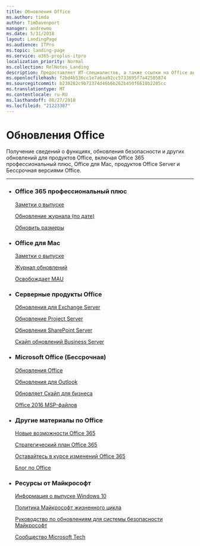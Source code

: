 ```yaml
---
title: Обновления Office
ms.author: timda
author: TimDavenport
manager: andrewmo
ms.date: 5/31/2018
layout: LandingPage
ms.audience: ITPro
ms.topic: landing-page
ms.service: o365-proplus-itpro
localization_priority: Normal
ms.collection: RelNotes_Landing
description: Предоставляет ИТ-специалистов, а также ссылки на Office выпуска контент для Office 365 профессиональный плюс, Office для Mac, Бессрочная Office и Office Server продуктов
ms.openlocfilehash: f2bd4b536cc1e7a6aa92cc5733695f7a42505874
ms.sourcegitcommit: b230282c9b72374d46b6b262b450f6618b2205cc
ms.translationtype: MT
ms.contentlocale: ru-RU
ms.lasthandoff: 08/27/2018
ms.locfileid: "21223387"
---
```

# <a name="office-updates"></a>Обновления Office

  
Получение сведений о функциях, обновления безопасности и других обновлений для продуктов Office, включая Office 365 профессиональный плюс, Office для Mac, продуктов Office Server и Бессрочная версиями Office.
  

---

<ul class="panelContent cardsW">
    <li>
        <div class="cardSize">
            <div class="cardPadding">
                <div class="card">
                    <div class="cardText">
                        <h3>Office 365 профессиональный плюс</h3>
                        <p><a href="release-notes-office365-proplus.md">Заметки о выпуске</a></p>
                        <p><a href="update-history-office365-proplus-by-date.md">Обновление журнала (по дате)</a></p>
                        <p><a href="download-sizes-office365-proplus-updates.md">Обновить размеры</a></p>
                    </div>
                </div>
            </div>
        </div>
    </li>
    <li>
        <div class="cardSize">
            <div class="cardPadding">
                <div class="card">
                    <div class="cardText">
                        <h3>Office для Mac</h3>
                        <p><a href="release-notes-office-for-mac.md">Заметки о выпуске</a></p>
                        <p><a href="update-history-office-for-mac.md">Журнал обновлений</a></p>
                        <p><a href="release-history-microsoft-autoupdate.md">Освобождает MAU</a></p>
                     </div>
                </div>
            </div>
        </div>
    </li>
    <li>
        <div class="cardSize">
            <div class="cardPadding">
                <div class="card">
                    <div class="cardText">
                        <h3>Серверные продукты Office</h3>
                        <p><a href="https://technet.microsoft.com/library/hh135098(v=exchg.150).aspx">Обновления для Exchange Server</a></p>
                        <p><a href="project-server-updates.md">Обновление Project Server</a></p>
                        <p><a href="sharepoint-updates.md">Обновления SharePoint Server</a></p>
                        <p><a href="https://docs.microsoft.com/SkypeForBusiness/sfb-server-updates">Скайп обновлений Business Server</a></p>
               </div>
                </div>
            </div>
        </div> 
    </li>
</ul>  


<ul class="panelContent cardsW">
    <li>
        <div class="cardSize">
            <div class="cardPadding">
                <div class="card">
                    <div class="cardText">
                        <h3>Microsoft Office (Бессрочная)</h3>
                            <p><a href="office-updates-msi.md">Обновления Office</a></p>
                            <p><a href="outlook-updates-msi.md">Обновления для Outlook</a></p>
                            <p><a href="https://docs.microsoft.com/SkypeForBusiness/sfb-client-updates">Обновляет Скайп для бизнеса</a></p>
                            <p><a href="msp-files-office-2016.md">Office 2016 MSP-файлов</a></p>
                    </div>
                </div>
            </div>
        </div>
    </li>
    <li>
        <div class="cardSize">
            <div class="cardPadding">
                <div class="card">
                    <div class="cardText">
                        <h3>Другие материалы по Office</h3>
                            <p><a href="https://support.office.com/article/95c8d81d-08ba-42c1-914f-bca4603e1426">Новые возможности Office 365</a></p>
                            <p><a href="https://products.office.com/business/office-365-roadmap">Стратегический план Office 365</a></p>
                            <p><a href="https://support.office.com/article/719f4904-cbdd-4889-a0cf-fbd7837dfecd">Оставайтесь в курсе изменений Office 365</a></p>
                            <p><a href="https://www.microsoft.com/microsoft-365/blog/office/">Блог по Office</a></p>
                    </div>
                </div>
            </div>
        </div>
    </li>
    <li>
        <div class="cardSize">
            <div class="cardPadding">
                <div class="card">
                    <div class="cardText">
                        <h3>Ресурсы от Майкрософт</h3>
                            <p><a href="https://www.microsoft.com/itpro/windows-10/release-information">Информация о выпуске Windows 10</a></p>
                            <p><a href="https://support.microsoft.com/lifecycle">Политика Майкрософт жизненного цикла</a></p>
                            <p><a href="https://portal.msrc.microsoft.com/">Руководство по обновлениям для системы безопасности Майкрософт</a></p>
                            <p><a href="https://techcommunity.microsoft.com/">Сообщество Microsoft Tech</a></p>
                    </div>
                </div>
            </div>
        </div>
    </li>
</ul>  
